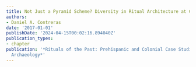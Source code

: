 ```yaml
---
title: Not Just a Pyramid Scheme? Diversity in Ritual Architecture at Chavín de Huántar
authors:
- Daniel A. Contreras
date: '2017-01-01'
publishDate: '2024-04-15T00:02:16.894040Z'
publication_types:
- chapter
publication: '*Rituals of the Past: Prehispanic and Colonial Case Studies in Andean
  Archaeology*'
---
```

